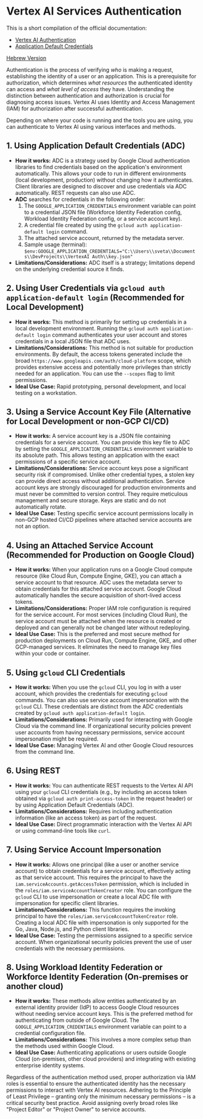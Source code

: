 
# Vertex AI Services Authentication

This is a short compilation of the official documentation:

-   [Vertex AI Authentication](https://cloud.google.com/vertex-ai/docs/authentication)
-   [Application Default Credentials](https://cloud.google.com/docs/authentication/application-default-credentials)


[Hebrew Version](https://github.com/svetamorag/VertexAI_Authentication/blob/main/VertexAI_Auth_Heb.md)

Authentication is the process of verifying *who* is making a request, establishing the identity of a user or an application. This is a prerequisite for authorization, which determines *what resources* the authenticated identity can access and *what level of access* they have. Understanding the distinction between authentication and authorization is crucial for diagnosing access issues. Vertex AI uses Identity and Access Management (IAM) for authorization after successful authentication.

Depending on where your code is running and the tools you are using, you can authenticate to Vertex AI using various interfaces and methods.

## 1. Using Application Default Credentials (ADC)

-   **How it works:** ADC is a strategy used by Google Cloud authentication libraries to find credentials based on the application's environment automatically. This allows your code to run in different environments (local development, production) without changing how it authenticates. Client libraries are designed to discover and use credentials via ADC automatically. REST requests can also use ADC.
-   **ADC** searches for credentials in the following order:
    1.  The `GOOGLE_APPLICATION_CREDENTIALS` environment variable can point to a credential JSON file (Workforce Identity Federation config, Workload Identity Federation config, or a service account key).
    2.  A credential file created by using the `gcloud auth application-default login` command.
    3.  The attached service account, returned by the metadata server.
    4.  Sample usage (terminal): `$env:GOOGLE_APPLICATION_CREDENTIALS="C:\\Users\\sveta\\Documents\\DevProjects\\VertexAI Auth\\key.json"`
-   **Limitations/Considerations:** ADC itself is a strategy; limitations depend on the underlying credential source it finds.

## 2. Using User Credentials via `gcloud auth application-default login` (Recommended for Local Development)

-   **How it works:** This method is primarily for setting up credentials in a local development environment. Running the `gcloud auth application-default login` command authenticates your user account and stores credentials in a local JSON file that ADC uses.
-   **Limitations/Considerations:** This method is not suitable for production environments. By default, the access tokens generated include the broad `https://www.googleapis.com/auth/cloud-platform` scope, which provides extensive access and potentially more privileges than strictly needed for an application. You can use the `--scopes` flag to limit permissions.
-   **Ideal Use Case:** Rapid prototyping, personal development, and local testing on a workstation.

## 3. Using a Service Account Key File (Alternative for Local Development or non-GCP CI/CD)

-   **How it works:** A service account key is a JSON file containing credentials for a service account. You can provide this key file to ADC by setting the `GOOGLE_APPLICATION_CREDENTIALS` environment variable to its absolute path. This allows testing an application with the exact permissions of a specific service account.
-   **Limitations/Considerations:** Service account keys pose a significant security risk if compromised. Unlike other credential types, a stolen key can provide direct access without additional authentication. Service account keys are strongly discouraged for production environments and must never be committed to version control. They require meticulous management and secure storage. Keys are static and do not automatically rotate.
-   **Ideal Use Case:** Testing specific service account permissions locally in non-GCP hosted CI/CD pipelines where attached service accounts are not an option.

## 4. Using an Attached Service Account (Recommended for Production on Google Cloud)

-   **How it works:** When your application runs on a Google Cloud compute resource (like Cloud Run, Compute Engine, GKE), you can attach a service account to that resource. ADC uses the metadata server to obtain credentials for this attached service account. Google Cloud automatically handles the secure acquisition of short-lived access tokens.
-   **Limitations/Considerations:** Proper IAM role configuration is required for the service account. For most services (including Cloud Run), the service account must be attached when the resource is created or deployed and can generally not be changed later without redeploying.
-   **Ideal Use Case:** This is the preferred and most secure method for production deployments on Cloud Run, Compute Engine, GKE, and other GCP-managed services. It eliminates the need to manage key files within your code or container.

## 5. Using `gcloud` CLI Credentials

-   **How it works:** When you use the `gcloud` CLI, you log in with a user account, which provides the credentials for executing `gcloud` commands. You can also use service account impersonation with the `gcloud` CLI. These credentials are distinct from the ADC credentials created by `gcloud auth application-default login`.
-   **Limitations/Considerations:** Primarily used for interacting with Google Cloud via the command line. If organizational security policies prevent user accounts from having necessary permissions, service account impersonation might be required.
-   **Ideal Use Case:** Managing Vertex AI and other Google Cloud resources from the command line.

## 6. Using REST

-   **How it works:** You can authenticate REST requests to the Vertex AI API using your `gcloud` CLI credentials (e.g., by including an access token obtained via `gcloud auth print-access-token` in the request header) or by using Application Default Credentials (ADC).
-   **Limitations/Considerations:** Requires including authentication information (like an access token) as part of the request.
-   **Ideal Use Case:** Direct programmatic interaction with the Vertex AI API or using command-line tools like `curl`.

## 7. Using Service Account Impersonation

-   **How it works:** Allows one principal (like a user or another service account) to obtain credentials for a service account, effectively acting as that service account. This requires the principal to have the `iam.serviceAccounts.getAccessToken` permission, which is included in the `roles/iam.serviceAccountTokenCreator` role. You can configure the `gcloud` CLI to use impersonation or create a local ADC file with impersonation for specific client libraries.
-   **Limitations/Considerations:** This function requires the invoking principal to have the `roles/iam.serviceAccountTokenCreator` role. Creating a local ADC file with impersonation is only supported for the Go, Java, Node.js, and Python client libraries.
-   **Ideal Use Case:** Testing the permissions assigned to a specific service account. When organizational security policies prevent the use of user credentials with the necessary permissions.

## 8. Using Workload Identity Federation or Workforce Identity Federation (On-premises or another cloud)

-   **How it works:** These methods allow entities authenticated by an external identity provider (IdP) to access Google Cloud resources without needing service account keys. This is the preferred method for authenticating from outside of Google Cloud. The `GOOGLE_APPLICATION_CREDENTIALS` environment variable can point to a credential configuration file.
-   **Limitations/Considerations:** This involves a more complex setup than the methods used within Google Cloud.
-   **Ideal Use Case:** Authenticating applications or users outside Google Cloud (on-premises, other cloud providers) and integrating with existing enterprise identity systems.

Regardless of the authentication method used, proper authorization via IAM roles is essential to ensure the authenticated identity has the necessary permissions to interact with Vertex AI resources. Adhering to the Principle of Least Privilege – granting only the minimum necessary permissions – is a critical security best practice. Avoid assigning overly broad roles like "Project Editor" or "Project Owner" to service accounts.

